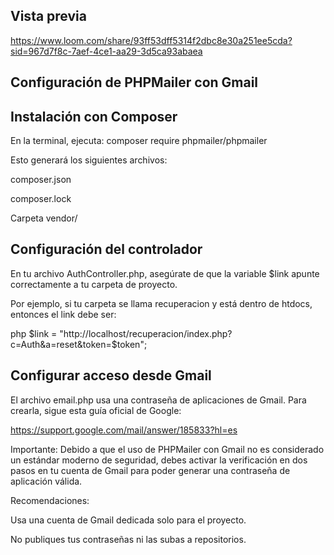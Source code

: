 ## Vista previa
https://www.loom.com/share/93ff53dff5314f2dbc8e30a251ee5cda?sid=967d7f8c-7aef-4ce1-aa29-3d5ca93abaea 

## Configuración de PHPMailer con Gmail

## Instalación con Composer

En la terminal, ejecuta: composer require phpmailer/phpmailer

Esto generará los siguientes archivos:

composer.json

composer.lock

Carpeta vendor/

## Configuración del controlador

En tu archivo AuthController.php, asegúrate de que la variable $link apunte correctamente a tu carpeta de proyecto.

Por ejemplo, si tu carpeta se llama recuperacion y está dentro de htdocs, entonces el link debe ser:

php
$link = "http://localhost/recuperacion/index.php?c=Auth&a=reset&token=$token";

## Configurar acceso desde Gmail

El archivo email.php usa una contraseña de aplicaciones de Gmail. Para crearla, sigue esta guía oficial de Google:

https://support.google.com/mail/answer/185833?hl=es

Importante: Debido a que el uso de PHPMailer con Gmail no es considerado un estándar moderno de seguridad, debes activar la verificación en dos pasos en tu cuenta de Gmail para poder generar una contraseña de aplicación válida.

Recomendaciones:

Usa una cuenta de Gmail dedicada solo para el proyecto.

No publiques tus contraseñas ni las subas a repositorios.




